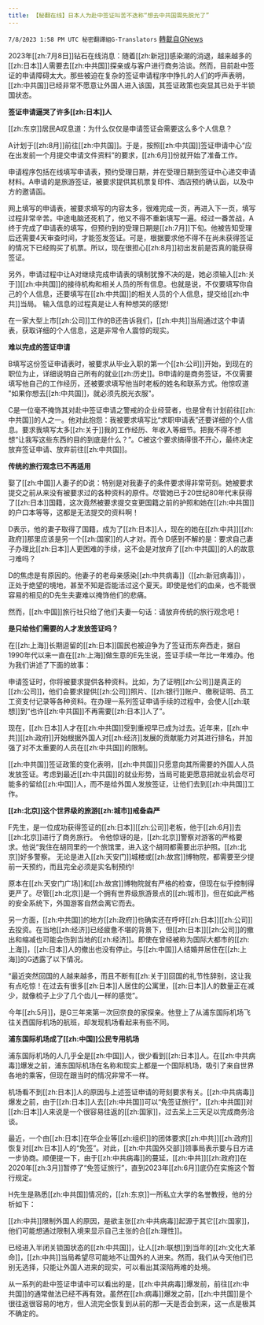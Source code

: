 ```yaml
---
title: 【秘翻在线】日本人为赴中签证叫苦不迭称“想去中共国需先脱光了”
---
```

`7/8/2023 1:58 PM UTC 秘密翻譯組G-Translators` [轉載自GNews](https://gnews.org/articles/1446412)

2023年[[zh:7月8日]]钻石在线消息：随着[[zh:新冠]]感染潮的消退，越来越多的[[zh:日本]]人需要去[[zh:中共国]]探亲或与客户进行商务洽谈。然而，目前赴中签证的申请障碍太大。那些被迫在复杂的签证申请程序中挣扎的人们的呼声表明，[[zh:中共国]]已经非常不愿意让外国人进入该国，其签证政策也突显其已处于半锁国状态。

**签证申请逼哭了许多[[zh:日本]]人**

[[zh:东京]]居民A叹息道：为什么仅仅是申请签证会需要这么多个人信息？

A计划于[[zh:8月]]前往[[zh:中共国]]。于是，按照[[zh:中共国]]签证申请中心“应在出发前一个月提交申请文件资料”的要求，[[zh:6月]]份就开始了准备工作。

申请程序包括在线填写申请表，预约受理日期，并在受理日期到签证中心递交申请材料。A申请的是旅游签证，被要求提供其机票复印件、酒店预约确认函，以及中方的邀请函。

网上填写的申请表，被要求填写的内容太多，很难完成一页，再进入下一页，填写过程非常辛苦。中途电脑还死机了，他又不得不重新填写一遍。经过一番苦战，A终于完成了申请表的填写，但预约到的受理日期是[[zh:7月]]下旬。他被告知受理后还需要4天审查时间，才能签发签证。可是，根据要求他不得不在尚未获得签证的情况下已经购买了机票。所以，现在很担心[[zh:8月]]初出发前是否真的能获得签证。

另外，申请过程中让A对继续完成申请表的填制犹豫不决的是，她必须输入[[zh:关于]][[zh:中共国]]的接待机构和相关人员的所有信息。也就是说，不仅要填写你自己的个人信息，还要填写在[[zh:中共国]]的相关人员的个人信息，提交给[[zh:中共]]当局。 输入信息的过程真是让人有种想哭的感觉!

在一家大型上市[[zh:公司]]工作的B还告诉我们，[[zh:中共]]当局通过这个申请表，获取详细的个人信息，这是非常令人震惊的现实。

**难以完成的签证申请**

B填写这份签证申请表时，被要求从毕业入职的第一个[[zh:公司]]开始，到现在的职位为止，详细说明自己所有的就业[[zh:历史]]。B申请的是商务签证，不仅需要填写他自己的工作经历，还被要求填写他当时老板的姓名和联系方式。他惊叹道 "如果你想去[[zh:中共国]]，就必须先脱光衣服"。

C是一位毫不掩饰其对赴中签证申请之警戒的企业经营者，也是曾有计划前往[[zh:中共国]]的人之一。他对此抱怨：我被要求填写比“求职申请表”还要详细的个人信息。要求我填写太多[[zh:关于]]我的工作经历、年收入等细节。把我不得不想想“让我写这些东西的目的到底是什么？”。C被这个要求搞得很不开心，最终决定放弃签证申请、放弃前往[[zh:中共国]]。

**传统的旅行观念已不再适用**

娶了[[zh:中国]]人妻子的D说：特别是对我妻子的条件要求得非常苛刻。她被要求提交之前从来没有被要求过的各种资料的原件。尽管她已于20世纪80年代末获得了[[zh:日本]]国籍，这次竟然被要求提交变更国籍之前的护照和她在[[zh:中共国]]的户口本等等，这都是无法提交的资料啊！

D表示，他的妻子取得了国籍，成为了[[zh:日本]]人，现在的她在[[zh:中共]][[zh:政府]]那里应该是另一个[[zh:国家]]的人才对。而令 D感到不解的是：要求自己妻子办理比[[zh:日本]]人更困难的手续，这不会是对放弃了[[zh:中共国]]的人的故意刁难吗？

D的焦虑是有原因的。他妻子的老母亲感染[[zh:中共病毒]]（[[zh:新冠病毒]]），正处于绝望的境地，甚至不知是否能活过这个夏天。即使是他们的血亲，也不能很容易的相见的D先生夫妻难以掩饰他们的悲痛。

然而，[[zh:中国]]旅行社只给了他们夫妻一句话：请放弃传统的旅行观念吧！

**是只给他们需要的人才发放签证吗？**

在[[zh:上海]]长期逗留的[[zh:日本]]国民也被迫争为了签证而东奔西走，据自1990年代以来一直在[[zh:上海]]做生意的E先生说，签证手续一年比一年难办。他为我们讲述了下面的故事：

申请签证时，你将被要求提供各种资料。比如，为了证明[[zh:公司]]是真正的[[zh:公司]]，他们会要求提供[[zh:公司]]照片、[[zh:银行]]账户、缴税证明、员工工资支付记录等各种资料。在办理一系列签证申请手续的过程中，会使人[[zh:联想]]到“也许[[zh:中共国]]不再需要[[zh:日本]]人了”。

现在，[[zh:日本]]人才在[[zh:中共国]]受到重视早已成为过去。近年来，[[zh:中共]][[zh:政府]]开始根据外国人对[[zh:经济]]发展的贡献能力对其进行排名，并加强了对不太重要的人员在[[zh:中共国]]的限制。

[[zh:中共国]]签证政策的变化表明，[[zh:中共国]]只愿意向其所需要的外国人人员发放签证。考虑到最近[[zh:中共国]]的就业形势，当局可能更愿意把就业机会尽可能多的留给[[zh:中国]]人，而不是给外国人发放签证，让他们去到[[zh:中共国]]工作。

**[[zh:北京]]这个世界级的旅游[[zh:城市]]戒备森严**

F先生，是一位成功获得签证的[[zh:日本]][[zh:公司]]老板，他于[[zh:6月]]去[[zh:北京]]进行了商务旅行。 令他惊讶的是，[[zh:北京]]警察对游客的严格要求。他说“我住在胡同里的一个旅馆里，进入这个胡同都需要出示护照。[[zh:北京]]好多警察。 无论是进入[[zh:天安门]]城楼或[[zh:故宫]]博物院，都需要至少提前一天预约，而且完全必须是实名制预约!

原本在[[zh:天安门广场]]和[[zh:故宫]]博物院就有严格的检查，但现在似乎控制得更严了。尽管[[zh:北京]]是一个拥有世界级旅游景点的[[zh:城市]]，但在如此严格的安全系统下，外国游客自然会离它而去。

另一方面，[[zh:中共国]]的地方[[zh:政府]]也确实还在呼吁[[zh:日本]][[zh:公司]]去投资。在当地[[zh:经济]]已经疲惫不堪的背景下，但[[zh:日本]][[zh:公司]]的撤出和缩减也可能会伤到当地的[[zh:经济]]。即使在曾经被称为国际大都市的[[zh:上海]]，[[zh:日本]]人的撤出也没有停止。与[[zh:中国]]人结婚并居住在[[zh:上海]]的G透露了以下情况。

“最近突然回国的人越来越多，而且不断有[[zh:关于]]回国的礼节性辞别，这让我有点吃惊！在过去有很多[[zh:日本]]人居住的公寓里，[[zh:日本]]人的数量正在减少，就像梳子上少了几个齿儿一样的感觉”。

今年[[zh:5月]]，是G三年来第一次回奈良的家探亲。他登上了从浦东国际机场飞往关西国际机场的航班，却发现机场看起来有些不同。

**浦东国际机场成了[[zh:中国]]公民专用机场**

浦东国际机场的人几乎全是[[zh:中国]]人，很少看到[[zh:日本]]人。在[[zh:中共病毒]]爆发之前，浦东国际机场在名称和现实上都是一个国际机场，吸引了来自世界各地的乘客，但现在跟当时的情况非常不一样。

机场看不到[[zh:日本]]人的原因与上述签证申请的苛刻要求有关。[[zh:中共病毒]]爆发之前，由于[[zh:日本]]人去[[zh:中共国]]可以“免签证旅行”，[[zh:中共国]]对[[zh:日本]]人来说是一个很容易往返的[[zh:国家]]，过去呆上三天足以完成商务洽谈。

最近，一个由[[zh:日本]]在华企业等[[zh:组织]]的团体要求[[zh:中共]][[zh:政府]]恢复对[[zh:日本]]人的“免签”。对此，[[zh:中共国外交部]]领事局表示要与日方进一步协商。顺便提一下，由于[[zh:中共病毒]]的蔓延，[[zh:中共]][[zh:政府]]在2020年[[zh:3月]]暂停了“免签证旅行”，直到2023年[[zh:6月]]底仍在实施这个暂行规定。

H先生是熟悉[[zh:中共国]]情况的，[[zh:东京]]一所私立大学的名誉教授，他的分析如下：

[[zh:中共]]限制外国人的原因，是欲主张[[zh:中共病毒]]起源于其它[[zh:国家]]，他们可能想通过限制入境来显示自己主张的合[[zh:理性]]。

已经进入半闭关锁国状态的[[zh:中共国]]，让人[[zh:联想]]到当年的[[zh:文化大革命]]，[[zh:中共]]当局希望尽可能地不让国外的人进来。然而，我们从今天他们已别无选择，只能让外国人进来的现实，可以看出其深陷两难的处境。

从一系列的赴中签证申请中可以看出的是，[[zh:中共病毒]]爆发前，前往[[zh:中共国]]的通常做法已经不再有效。虽然在[[zh:病毒]]爆发之前，[[zh:中共国]]是个很往返很容易的地方，但人流完全恢复到从前的那一天是否会到来，这一点是极其不确定的。
